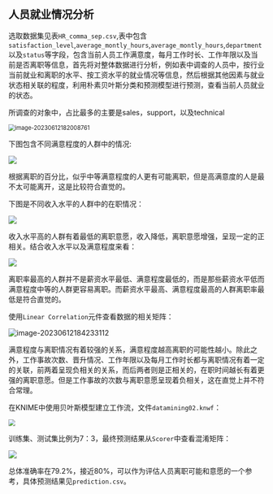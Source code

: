 ## 人员就业情况分析

​	选取数据集见表`HR_comma_sep.csv`,表中包含`satisfaction_level`,`average_montly_hours`,`average_montly_hours`,`department`以及`status`等字段，包含当前人员工作满意度，每月工作时长、工作年限以及当前是否离职等信息，首先将对整体数据进行分析，例如表中调查的人员中，按行业当前就业和离职的水平、按工资水平的就业情况等信息，然后根据其他因素与就业状态相关联的程度，利用朴素贝叶斯分类和预测模型进行预测，查看当前人员就业的状态。

所调查的对象中，占比最多的主要是sales，support，以及technical

<img src="https://gitee.com/WembleyPrince/data-mining/raw/master/%E4%BD%9C%E4%B8%9A2/images/4.png" alt="image-20230612182008761" style="zoom: 80%;" />

下图包含不同满意程度的人群中的情况:

![](https://gitee.com/WembleyPrince/data-mining/raw/master/%E4%BD%9C%E4%B8%9A2/images/download.png)

根据离职的百分比，似乎中等满意程度的人更有可能离职，但是高满意度的人是最不太可能离开，这是比较符合直觉的。

下图是不同收入水平的人群中的在职情况：

![](https://gitee.com/WembleyPrince/data-mining/raw/master/%E4%BD%9C%E4%B8%9A2/images/1.png)

收入水平高的人群有着最低的离职意愿，收入降低，离职意愿增强，呈现一定的正相关。结合收入水平以及满意程度来看：

![](https://gitee.com/WembleyPrince/data-mining/raw/master/%E4%BD%9C%E4%B8%9A2/images/2.png)

离职率最高的人群并不是薪资水平最低、满意程度最低的，而是那些薪资水平低而满意程度中等的人群更容易离职。而薪资水平最高、满意程度最高的人群离职率最低是符合直觉的。

使用`Linear Correlation`元件查看数据的相关矩阵：

![image-20230612184233112](https://gitee.com/WembleyPrince/data-mining/raw/master/%E4%BD%9C%E4%B8%9A2/images/5.png)

满意程度与离职情况有着较强的关系，满意程度越高离职的可能性越小。除此之外，工作事故次数、晋升情况、工作年限以及每月工作时长都与离职情况有着一定的关联，前两着呈现负相关的关系，而后两者则是正相关的，在职时间越长有着更强的离职意愿。但是工作事故的次数与离职意愿呈现着负相关，这在直觉上并不符合常理。

在KNIME中使用贝叶斯模型建立工作流，文件`datamining02.knwf`：

<img src="https://gitee.com/WembleyPrince/data-mining/raw/master/%E4%BD%9C%E4%B8%9A2/images/6.png" style="zoom: 80%;" />

训练集、测试集比例为7：3，最终预测结果从`Scorer`中查看混淆矩阵：

![](https://gitee.com/WembleyPrince/data-mining/raw/master/%E4%BD%9C%E4%B8%9A2/images/3.png)

总体准确率在79.2%，接近80%，可以作为评估人员离职可能和意愿的一个参考，具体预测结果见`prediction.csv`。